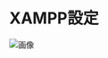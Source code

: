 # XAMPP設定
![画像](https://github.com/kereker/open_til/blob/feature/PHP_Basic/php/udemy/img/20191008170142kids-3320959_960_720.png)

